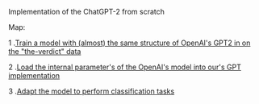 Implementation of the ChatGPT-2 from scratch

Map:

1 .[Train a model with (almost) the same structure of OpenAI's GPT2 in on the "the-verdict" data](notebooks/generator.ipynb)

2 .[Load the internal parameter's of the OpenAI's model into our's GPT implementation](notebooks/pretrained.ipynb)

3 .[Adapt the model to perform classification tasks](notebooks/classification_fine_tune.ipynb)